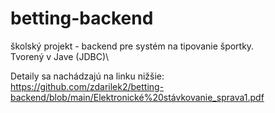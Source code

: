 # betting-backend

školský projekt - backend pre systém na tipovanie športky.\
Tvorený v Jave (JDBC)\

Detaily sa nachádzajú na linku nižšie:\
https://github.com/zdarilek2/betting-backend/blob/main/Elektronické%20stávkovanie_sprava1.pdf
